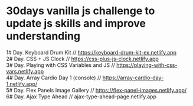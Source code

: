 # 30days vanilla js challenge to update js skills and improve understanding

1# Day. Keyboard Drum Kit // https://keyboard-drum-kit-ex.netlify.app
<br>
2# Day. CSS + JS Clock // https://css-plus-js-clock.netlify.app
<br>
3# Day. Playing with CSS Variables and JS // https://playing-with-css-vars.netlify.app
<br>
4# Day. Array Cardio Day 1 (console) // https://array-cardio-day-1.netlify.app/
<br>
5# Day. Flex Panels Image Gallery // https://flex-panel-images.netlify.app/
<br>
6# Day. Ajax Type Ahead // ajax-type-ahead-page.netlify.app

